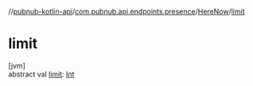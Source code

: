 //[pubnub-kotlin-api](../../../index.md)/[com.pubnub.api.endpoints.presence](../index.md)/[HereNow](index.md)/[limit](limit.md)

# limit

[jvm]\
abstract val [limit](limit.md): [Int](https://kotlinlang.org/api/core/kotlin-stdlib/kotlin/-int/index.html)
